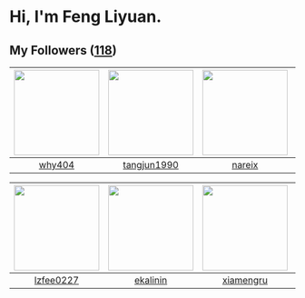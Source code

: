 # Hi, I'm Feng Liyuan.

## My Followers ([118](https://github.com/SunRunAway?tab=followers))

| <img src="https://avatars.githubusercontent.com/u/35111?v=4" width="150" height="150" /> | <img src="https://avatars.githubusercontent.com/u/7368838?v=4" width="150" height="150" /> | <img src="https://avatars.githubusercontent.com/u/3737474?v=4" width="150" height="150" /> | <img src="https://avatars.githubusercontent.com/u/1492263?v=4" width="150" height="150" /> |
| :--------------------------------------------------------------------------------------: | :----------------------------------------------------------------------------------------: | :----------------------------------------------------------------------------------------: | :----------------------------------------------------------------------------------------: |
|                            [why404](https://github.com/why404)                           |                        [tangjun1990](https://github.com/tangjun1990)                       |                             [nareix](https://github.com/nareix)                            |                             [nighca](https://github.com/nighca)                            |

| <img src="https://avatars.githubusercontent.com/u/1984045?v=4" width="150" height="150" /> | <img src="https://avatars.githubusercontent.com/u/234891?v=4" width="150" height="150" /> | <img src="https://avatars.githubusercontent.com/u/28560740?v=4" width="150" height="150" /> | <img src="https://avatars.githubusercontent.com/u/10694566?v=4" width="150" height="150" /> |
| :----------------------------------------------------------------------------------------: | :---------------------------------------------------------------------------------------: | :-----------------------------------------------------------------------------------------: | :-----------------------------------------------------------------------------------------: |
|                          [lzfee0227](https://github.com/lzfee0227)                         |                          [ekalinin](https://github.com/ekalinin)                          |                          [xiamengru](https://github.com/xiamengru)                          |                         [zhuboshuai](https://github.com/zhuboshuai)                         |